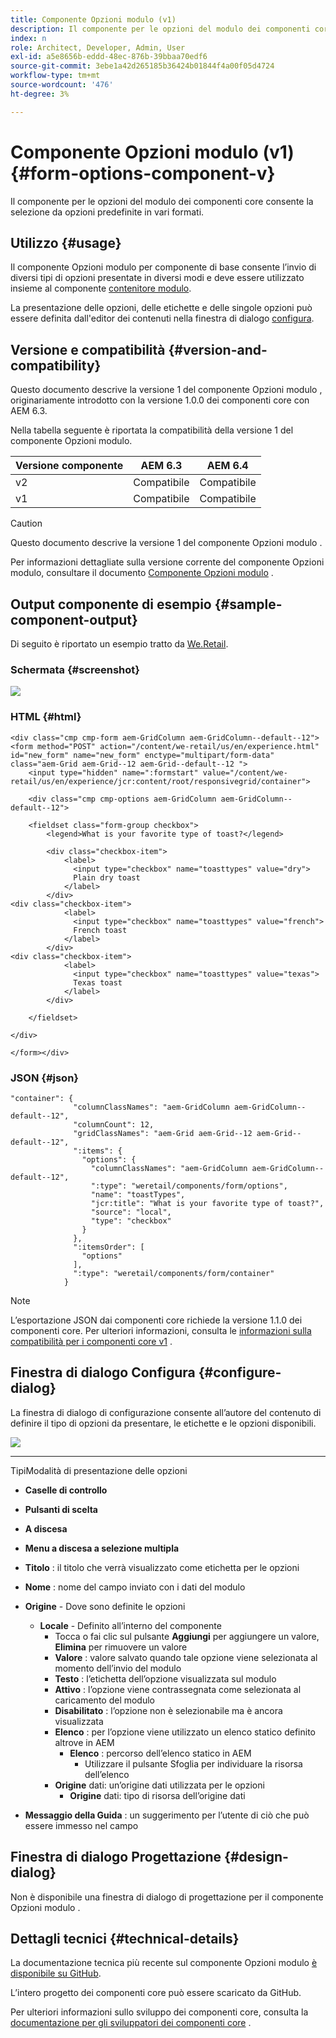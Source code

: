```yaml
---
title: Componente Opzioni modulo (v1)
description: Il componente per le opzioni del modulo dei componenti core consente la selezione da opzioni predefinite in vari formati.
index: n
role: Architect, Developer, Admin, User
exl-id: a5e8656b-eddd-48ec-876b-39bbaa70edf6
source-git-commit: 3ebe1a42d265185b36424b01844f4a00f05d4724
workflow-type: tm+mt
source-wordcount: '476'
ht-degree: 3%

---
```


# Componente Opzioni modulo (v1) {#form-options-component-v}

Il componente per le opzioni del modulo dei componenti core consente la selezione da opzioni predefinite in vari formati.

## Utilizzo {#usage}

Il componente Opzioni modulo per componente di base consente l’invio di diversi tipi di opzioni presentate in diversi modi e deve essere utilizzato insieme al componente [contenitore modulo](form-container-v1.md).

La presentazione delle opzioni, delle etichette e delle singole opzioni può essere definita dall&#39;editor dei contenuti nella finestra di dialogo [configura](#configure-dialog).

## Versione e compatibilità {#version-and-compatibility}

Questo documento descrive la versione 1 del componente Opzioni modulo , originariamente introdotto con la versione 1.0.0 dei componenti core con AEM 6.3.

Nella tabella seguente è riportata la compatibilità della versione 1 del componente Opzioni modulo.

| Versione componente | AEM 6.3 | AEM 6.4 |
|--- |--- |--- |
| v2 | Compatibile | Compatibile |
| v1 | Compatibile | Compatibile |

>[!CAUTION]
>
>Questo documento descrive la versione 1 del componente Opzioni modulo .
>
>Per informazioni dettagliate sulla versione corrente del componente Opzioni modulo, consultare il documento [Componente Opzioni modulo](/help/components/forms/form-options.md) .

## Output componente di esempio {#sample-component-output}

Di seguito è riportato un esempio tratto da [We.Retail](https://helpx.adobe.com/experience-manager/6-4/sites/developing/using/we-retail.html).

### Schermata {#screenshot}

![](/help/assets/chlimage_1-89.png)

### HTML {#html}

```
<div class="cmp cmp-form aem-GridColumn aem-GridColumn--default--12">
<form method="POST" action="/content/we-retail/us/en/experience.html" id="new_form" name="new_form" enctype="multipart/form-data" class="aem-Grid aem-Grid--12 aem-Grid--default--12 ">
    <input type="hidden" name=":formstart" value="/content/we-retail/us/en/experience/jcr:content/root/responsivegrid/container">
    
    <div class="cmp cmp-options aem-GridColumn aem-GridColumn--default--12">

    <fieldset class="form-group checkbox">
        <legend>What is your favorite type of toast?</legend>
        
        <div class="checkbox-item">
            <label>
              <input type="checkbox" name="toasttypes" value="dry">
              Plain dry toast
            </label>
        </div>
<div class="checkbox-item">
            <label>
              <input type="checkbox" name="toasttypes" value="french">
              French toast
            </label>
        </div>
<div class="checkbox-item">
            <label>
              <input type="checkbox" name="toasttypes" value="texas">
              Texas toast
            </label>
        </div>

    </fieldset>
    
</div>
    
</form></div>
```

### JSON {#json}

```
"container": {
              "columnClassNames": "aem-GridColumn aem-GridColumn--default--12",
              "columnCount": 12,
              "gridClassNames": "aem-Grid aem-Grid--12 aem-Grid--default--12",
              ":items": {
                "options": {
                  "columnClassNames": "aem-GridColumn aem-GridColumn--default--12",
                  ":type": "weretail/components/form/options",
                  "name": "toastTypes",
                  "jcr:title": "What is your favorite type of toast?",
                  "source": "local",
                  "type": "checkbox"
                }
              },
              ":itemsOrder": [
                "options"
              ],
              ":type": "weretail/components/form/container"
            }
```

>[!NOTE]
>
>L’esportazione JSON dai componenti core richiede la versione 1.1.0 dei componenti core. Per ulteriori informazioni, consulta le [informazioni sulla compatibilità per i componenti core v1](/help/versions.md) .

## Finestra di dialogo Configura {#configure-dialog}

La finestra di dialogo di configurazione consente all’autore del contenuto di definire il tipo di opzioni da presentare, le etichette e le opzioni disponibili.

![](/help/assets/chlimage_1-90.png)

* ****
TipiModalità di presentazione delle opzioni

   * **Caselle di controllo**
   * **Pulsanti di scelta**
   * **A discesa**
   * **Menu a discesa a selezione multipla**

* **Titolo** : il titolo che verrà visualizzato come etichetta per le opzioni
* **Nome** : nome del campo inviato con i dati del modulo
* **Origine**  - Dove sono definite le opzioni

   * **Locale**  - Definito all’interno del componente
      * Tocca o fai clic sul pulsante **Aggiungi** per aggiungere un valore, **Elimina** per rimuovere un valore
      * **Valore** : valore salvato quando tale opzione viene selezionata al momento dell’invio del modulo
      * **Testo** : l’etichetta dell’opzione visualizzata sul modulo
      * **Attivo** : l’opzione viene contrassegnata come selezionata al caricamento del modulo
      * **Disabilitato** : l’opzione non è selezionabile ma è ancora visualizzata
      * **Elenco** : per l’opzione viene utilizzato un elenco statico definito altrove in AEM
         * **Elenco** : percorso dell’elenco statico in AEM
            * Utilizzare il pulsante Sfoglia per individuare la risorsa dell’elenco
      * **Origine**  dati: un’origine dati utilizzata per le opzioni
         * **Origine**  dati: tipo di risorsa dell’origine dati
* **Messaggio della Guida** : un suggerimento per l’utente di ciò che può essere immesso nel campo

## Finestra di dialogo Progettazione {#design-dialog}

Non è disponibile una finestra di dialogo di progettazione per il componente Opzioni modulo .

## Dettagli tecnici {#technical-details}

La documentazione tecnica più recente sul componente Opzioni modulo [è disponibile su GitHub](https://github.com/adobe/aem-core-wcm-components/tree/master/content/src/content/jcr_root/apps/core/wcm/components/form/options/v1/options).

L’intero progetto dei componenti core può essere scaricato da GitHub.

Per ulteriori informazioni sullo sviluppo dei componenti core, consulta la [documentazione per gli sviluppatori dei componenti core](/help/developing/overview.md) .
